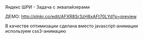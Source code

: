 Яндекс ШРИ - Задача с эквалайзерами

ДЕМО: http://plnkr.co/edit/AFXR8Sr3zH8xAFt70LYd?p=preview

В качестве оптимизации сделана вместо javascript-анимации используем css3-анимацию
